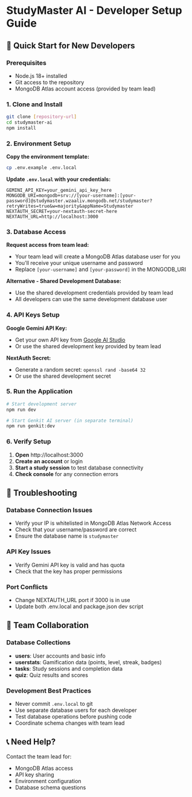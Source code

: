 # StudyMaster AI - Developer Setup Guide

## 🚀 Quick Start for New Developers

### Prerequisites
- Node.js 18+ installed
- Git access to the repository
- MongoDB Atlas account access (provided by team lead)

### 1. Clone and Install
```bash
git clone [repository-url]
cd studymaster-ai
npm install
```

### 2. Environment Setup

**Copy the environment template:**
```bash
cp .env.example .env.local
```

**Update `.env.local` with your credentials:**
```env
GEMINI_API_KEY=your_gemini_api_key_here
MONGODB_URI=mongodb+srv://[your-username]:[your-password]@studymaster.wzaaliv.mongodb.net/studymaster?retryWrites=true&w=majority&appName=Studymaster
NEXTAUTH_SECRET=your-nextauth-secret-here
NEXTAUTH_URL=http://localhost:3000
```

### 3. Database Access

**Request access from team lead:**
- Your team lead will create a MongoDB Atlas database user for you
- You'll receive your unique username and password
- Replace `[your-username]` and `[your-password]` in the MONGODB_URI

**Alternative - Shared Development Database:**
- Use the shared development credentials provided by team lead
- All developers can use the same development database user

### 4. API Keys Setup

**Google Gemini API Key:**
- Get your own API key from [Google AI Studio](https://makersuite.google.com/app/apikey)
- Or use the shared development key provided by team lead

**NextAuth Secret:**
- Generate a random secret: `openssl rand -base64 32`
- Or use the shared development secret

### 5. Run the Application

```bash
# Start development server
npm run dev

# Start Genkit AI server (in separate terminal)
npm run genkit:dev
```

### 6. Verify Setup

1. **Open** http://localhost:3000
2. **Create an account** or login
3. **Start a study session** to test database connectivity
4. **Check console** for any connection errors

## 🔧 Troubleshooting

### Database Connection Issues
- Verify your IP is whitelisted in MongoDB Atlas Network Access
- Check that your username/password are correct
- Ensure the database name is `studymaster`

### API Key Issues
- Verify Gemini API key is valid and has quota
- Check that the key has proper permissions

### Port Conflicts
- Change NEXTAUTH_URL port if 3000 is in use
- Update both .env.local and package.json dev script

## 🤝 Team Collaboration

### Database Collections
- **users**: User accounts and basic info
- **userstats**: Gamification data (points, level, streak, badges)
- **tasks**: Study sessions and completion data
- **quiz**: Quiz results and scores

### Development Best Practices
- Never commit `.env.local` to git
- Use separate database users for each developer
- Test database operations before pushing code
- Coordinate schema changes with team lead

## 📞 Need Help?
Contact the team lead for:
- MongoDB Atlas access
- API key sharing
- Environment configuration
- Database schema questions